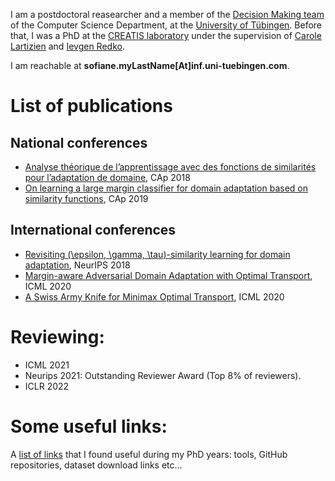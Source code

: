 I am a postdoctoral reasearcher and a member of the [Decision Making team](https://uni-tuebingen.de/en/fakultaeten/mathematisch-naturwissenschaftliche-fakultaet/fachbereiche/informatik/lehrstuehle/decision-making/) of the Computer Science Department, at the [University of Tübingen](https://uni-tuebingen.de/en/university/). Before that, I was a PhD at the [CREATIS laboratory](https://www.creatis.insa-lyon.fr/site7/en) under the supervision of [Carole Lartizien](https://www.creatis.insa-lyon.fr/~lartizien/) and [Ievgen Redko](https://ievred.github.io/). 

I am reachable at **sofiane.myLastName[At]inf.uni-tuebingen.com**.

# List of publications

## National conferences
* [Analyse théorique de l’apprentissage avec des fonctions de similarités pour l’adaptation de domaine](https://hal.archives-ouvertes.fr/hal-02063285), CAp 2018
* [On learning a large margin classifier for domain adaptation based on similarity functions](https://hal.archives-ouvertes.fr/hal-02343988), CAp 2019

## International conferences
* [Revisiting (\epsilon, \gamma, \tau)-similarity learning for domain adaptation](https://papers.nips.cc/paper/7969-revisiting-epsilon-gamma-tau-similarity-learning-for-domain-adaptation), NeurIPS 2018
* [Margin-aware Adversarial Domain Adaptation with Optimal Transport](http://proceedings.mlr.press/v119/dhouib20b.html), ICML 2020
* [A Swiss Army Knife for Minimax Optimal Transport](http://proceedings.mlr.press/v119/dhouib20a.html), ICML 2020

# Reviewing:
* ICML 2021
* Neurips 2021: Outstanding Reviewer Award (Top 8% of reviewers).
* ICLR 2022

# Some useful links:
A [list of links](useful_links.md) that I found useful during my PhD years: tools, GitHub repositories, dataset download links etc...
